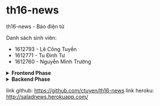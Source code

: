 # th16-news
th16-news - Báo điện tử

Danh sách sinh viên: 
- 1612793 - Lê Công Tuyền
- 1612771 - Tu Đình Tư
- 1612760 - Nguyễn Minh Trường

<details><summary><b>Frontend Phase</b></summary>
<p>

#### Các công việc đã hoàn thành:

- Giao diện các phân quyền 
- ứng dụng `bootstrap`, `jquery`

#### Các chức năng cần backend để hoạt động:

- Phân quyền người dùng
- Thay đổi ảnh đại diện
- Thay đổi thông tin người dùng
- Gia hạn premium
- ...

</p>
</details>

<details><summary><b>Backend Phase</b></summary>
<p>

#### Các công việc đã hoàn thành:

##### Phân hệ độc giả (guest)

- Trang chủ
- Hệ thống menu
- Xem danh sách bài viết
- Xem chi tiết bài viết
- Tìm kiếm bài viết
+ Full-text search
- Đăng nhập
+ Sử dụng SignedCookie, mã hóa bcrypt
- Đăng kí

##### Phân hệ độc giả (subscriber)

- Có đầy đủ chức năng của phân hệ `guest`
- Cập nhật thông tin cá nhân
- Truy cập được các bài viết `premium` khi tài khoản còn hạn sử dụng

##### Phân hệ phóng viên (writer)

- Đăng bài viết
- Xem danh sách bài do mình viết
- Hiệu chỉnh bài viết ` bị từ chối`, `chưa được duyệt`

##### Phân hệ biên tập viên (editor)

- Xem danh sách bài `draft` do `writer` đăng vào chuyên mục mình quản lý
- Từ chối bài viết
- Xem bài & xác định thời điểm bài viết được xuất bản
- Xem danh sách bài viết do mình xử lý (duyệt, từ chối)

##### Phân hệ quản trị (admin)

- Dashboard (hiển thị các chức năng sử dụng)
- Quản lý chuyên mục
- Quản lý `tag`
- Quản lý bài viết
- Quản lý người dùng
- Gia hạn độc giả `subscriber`
- Phân công chuyên mục cho `editor`

##### Nâng cao

- Giao diện đẹp, responsive
- Upload lên host (heroku)
- Quên mật khẩu, có mail OTP

##### Note: This app using MVC Web App (Server-Render).

</p>
</details>


link github: https://github.com/ctuyen/th16-news
link heroku: http://saladnews.herokuapp.com/
